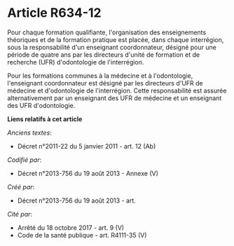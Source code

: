# Article R634-12

Pour chaque formation qualifiante, l'organisation des enseignements théoriques et de la formation pratique est placée, dans
chaque interrégion, sous la responsabilité d'un enseignant coordonnateur, désigné pour une période de quatre ans par les
directeurs d'unité de formation et de recherche (UFR) d'odontologie de l'interrégion.

Pour les formations communes à la médecine et à l'odontologie, l'enseignant coordonnateur est désigné par les directeurs
d'UFR de médecine et d'odontologie de l'interrégion. Cette responsabilité est assurée alternativement par un enseignant des
UFR de médecine et un enseignant des UFR d'odontologie.

**Liens relatifs à cet article**

_Anciens textes_:

  - Décret n°2011-22 du 5 janvier 2011 - art. 12 (Ab)

_Codifié par_:

  - Décret n°2013-756 du 19 août 2013 -  Annexe (V)

_Créé par_:

  - Décret n°2013-756 du 19 août 2013 - art.

_Cité par_:

  - Arrêté du 18 octobre 2017 - art. 9 (V)
  - Code de la santé publique - art. R4111-35 (V)
